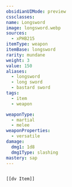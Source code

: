 ```yaml
---
obsidianUIMode: preview
cssclasses: 
name: Longsword
image: longsword.webp
sources:
  - xPHB215
itemType: weapon
itemBase: longsword
rarity: mundane
weight: 3
value: 150
aliases:
  - longsword
  - long sword
  - bastard sword
tags:
  - item
  - weapon

weaponType:
  - martial
  - melee
weaponProperties:
  - versatile
damage:
  dmg1: 1d8
  dmg1Type: slashing
mastery: sap
---
```


```meta-bind-embed

[[dv Item]]

```